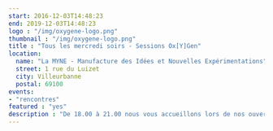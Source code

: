 ```yaml
---
start: 2016-12-03T14:48:23
end: 2019-12-03T14:48:23
logo : "/img/oxygene-logo.png"
thumbnail : "/img/oxygene-logo.png"
title : "Tous les mercredi soirs - Sessions Ox[Y]Gen"
location:
  name: "La MYNE - Manufacture des Idées et Nouvelles Expérimentations"
  street: 1 rue du Luizet
  city: Villeurbanne
  postal: 69100
events: 
- "rencontres"
featured : "yes"
description : "De 18.00 à 21.00 nous vous accueillons lors de nos ouvertures publiques, dites Ox[Y]Gen, à la MYNE. Vous y trouverez toujours quelqu'un."
---
```


